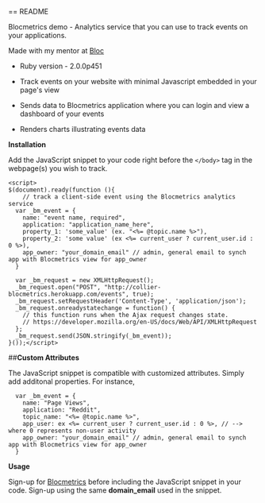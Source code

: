 == README

Blocmetrics demo - Analytics service that you can use to track events on your applications.

Made with my mentor at [Bloc](http://bloc.io)

* Ruby version - 2.0.0p451

* Track events on your website with minimal Javascript embedded in your page's view

* Sends data to Blocmetrics application where you can login and view a dashboard of your events

* Renders charts illustrating events data


**Installation**

Add the JavaScript snippet to your code right before the `</body>` tag in the webpage(s) you wish to track.

```
<script> 
$(document).ready(function (){
    // track a client-side event using the Blocmetrics analytics service
  var _bm_event = {
    name: "event name, required",
    application: "application_name_here",
    property_1: 'some_value' (ex. "<%= @topic.name %>"),
    property_2: 'some value' (ex <%= current_user ? current_user.id : 0 %>),
    app_owner: "your_domain_email" // admin, general email to synch app with Blocmetrics view for app_owner  
  }

  var _bm_request = new XMLHttpRequest();
  _bm_request.open("POST", "http://collier-blocmetrics.herokuapp.com/events", true);
  _bm_request.setRequestHeader('Content-Type', 'application/json');
  _bm_request.onreadystatechange = function() {
    // this function runs when the Ajax request changes state.
    // https://developer.mozilla.org/en-US/docs/Web/API/XMLHttpRequest
  };
  _bm_request.send(JSON.stringify(_bm_event));
}());</script>
```

##**Custom Attributes**

The JavaScript snippet is compatible with customized attributes. Simply add additonal properties.  For instance,

```
  var _bm_event = {
    name: "Page Views",
    application: "Reddit", 
    topic_name: "<%= @topic.name %>",
    app_user: ex <%= current_user ? current_user.id : 0 %>, // --> where 0 represents non-user activity
    app_owner: "your_domain_email" // admin, general email to synch app with Blocmetrics view for app_owner  
  }
```

**Usage**

Sign-up for [Blocmetrics](collie-blocmetrics.herokuapp.com) before including the JavaScript snippet in your code.  Sign-up using the same **domain_email** used in the snippet. 


